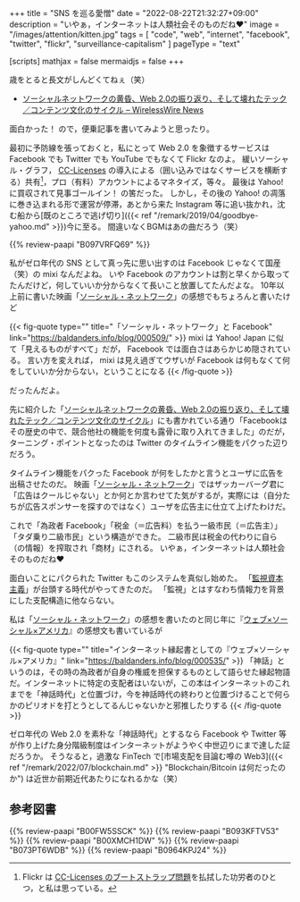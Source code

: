 +++
title = "SNS を巡る愛憎"
date =  "2022-08-22T21:32:27+09:00"
description = "いやぁ，インターネットは人類社会そのものだね♥"
image = "/images/attention/kitten.jpg"
tags = [ "code", "web", "internet", "facebook", "twitter", "flickr", "surveillance-capitalism" ]
pageType = "text"

[scripts]
  mathjax = false
  mermaidjs = false
+++

歳をとると長文がしんどくてねぇ（笑）

- [ソーシャルネットワークの黄昏、Web 2.0の振り返り、そして壊れたテック／コンテンツ文化のサイクル – WirelessWire News](https://wirelesswire.jp/2022/08/82994/)

面白かった！ ので，便乗記事を書いてみようと思ったり。

最初に予防線を張っておくと，私にとって Web 2.0 を象徴するサービスは Facebook でも Twitter でも YouTube でもなくて Flickr なのよ。
緩いソーシャル・グラフ， [CC-Licenses](https://creativecommons.org/licenses/) の導入による（囲い込みではなくサービスを横断する）共有[^cc1]，プロ（有料）アカウントによるマネタイズ，等々。
最後は Yahoo! に買収されて見事ゴールイン！ の筈だった。
しかし，その後の Yahoo! の凋落に巻き込まれる形で運営が停滞，あとから来た Instagram 等に追い抜かれ，沈む船から[既のところで逃げ切り]({{< ref "/remark/2019/04/goodbye-yahoo.md" >}})今に至る。
間違いなくBGMはあの曲だろう（笑）

[^cc1]: Flickr は [CC-Licenses のブートストラップ問題](https://mag.osdn.jp/03/09/29/0955208 "クリエイティヴ・コモンズに関する悲観的な見解 | OSDN Magazine")を払拭した功労者のひとつ，と私は思っている。

{{% review-paapi "B097VRFQ69" %}} <!-- ああ人生に涙あり -->

私がゼロ年代の SNS として真っ先に思い出すのは Facebook じゃなくて国産（笑）の mixi なんだよね。
いや Facebook のアカウントは割と早くから取ってたんだけど，何していいか分からなくて長いこと放置してたんだよな。
10年以上前に書いた映画「[ソーシャル・ネットワーク](https://www.amazon.co.jp/dp/B00FW5SMX0?tag=baldandersinf-22&linkCode=ogi&th=1&psc=1)」の感想でもちょろんと書いたけど

{{< fig-quote type="" title="「ソーシャル・ネットワーク」と Facebook" link="https://baldanders.info/blog/000509/" >}}
mixi は Yahoo! Japan に似て「見えるものがすべて」だが， Facebook では面白さはあらかじめ隠されている。 言い方を変えれば， mixi は見え過ぎてウザいが Facebook は何もなくて何をしていいか分からない，ということになる
{{< /fig-quote >}}

だったんだよ。

先に紹介した「[ソーシャルネットワークの黄昏、Web 2.0の振り返り、そして壊れたテック／コンテンツ文化のサイクル](https://wirelesswire.jp/2022/08/82994/)」にも書かれている通り「Facebookはその歴史の中で、競合他社の機能を何度も露骨に取り入れてきました」のだが，ターニング・ポイントとなったのは Twitter のタイムライン機能をパクった辺りだろう。

タイムライン機能をパクった Facebook が何をしたかと言うとユーザに広告を出稿させたのだ。
映画「[ソーシャル・ネットワーク](https://www.amazon.co.jp/dp/B00FW5SMX0?tag=baldandersinf-22&linkCode=ogi&th=1&psc=1)」ではザッカーバーグ君に「広告はクールじゃない」とか何とか言わせてた気がするが，実際には（自分たちが広告スポンサーを探すのではなく）ユーザを広告主に仕立て上げたわけだ。

これで「為政者 Facebook」「税金（＝広告料）を払う一級市民（＝広告主）」「タダ乗り二級市民」という構造ができた。
二級市民は税金の代わりに自ら（の情報）を搾取され「商材」にされる。
いやぁ，インターネットは人類社会そのものだね♥

面白いことにパクられた Twitter もこのシステムを真似し始めた。
「[監視資本主義](https://www.amazon.co.jp/dp/B093KFTV53?tag=baldandersinf-22&linkCode=ogi&th=1&psc=1)」が台頭する時代がやってきたのだ。
「監視」とはすなわち情報力を背景にした支配構造に他ならない。

私は「[ソーシャル・ネットワーク](https://www.amazon.co.jp/dp/B00FW5SMX0?tag=baldandersinf-22&linkCode=ogi&th=1&psc=1)」の感想を書いたのと同じ年に『[ウェブ×ソーシャル×アメリカ](https://www.amazon.co.jp/dp/B00XMCH1DW?tag=baldandersinf-22&linkCode=ogi&th=1&psc=1)』の感想文も書いているが

{{< fig-quote type="" title="インターネット縁起書としての『ウェブ×ソーシャル×アメリカ』" link="https://baldanders.info/blog/000535/" >}}
「神話」というのは，その時の為政者が自身の権威を担保するものとして語らせた縁起物語だ。インターネットに特定の支配者はいないが，この本はインターネットのこれまでを「神話時代」と位置づけ，今を神話時代の終わりと位置づけることで何らかのピリオドを打とうとしてるんじゃないかと邪推したりする
{{< /fig-quote >}}

ゼロ年代の Web 2.0 を素朴な「神話時代」とするなら Facebook や Twitter 等が作り上げた身分階級制度はインターネットがようやく中世辺りにまで達した証だろうか。
そうなると，過激な FinTech で[市場支配を目論む噂の Web3]({{< ref "/remark/2022/07/blockchain.md" >}} "Blockchain/Bitcoin は何だったのか") は近世か前期近代あたりになれるかな（笑）

## 参考図書

{{% review-paapi "B00FW5SSCK" %}} <!-- ソーシャル・ネットワーク -->
{{% review-paapi "B093KFTV53" %}} <!-- 監視資本主義 -->
{{% review-paapi "B00XMCH1DW" %}} <!-- ウェブ×ソーシャル×アメリカ -->
{{% review-paapi "B073PT6WDB" %}} <!-- 秘密結社の世界史 -->
{{% review-paapi "B0964KPJ24" %}} <!-- エルの唄 -->
<!-- eof -->

